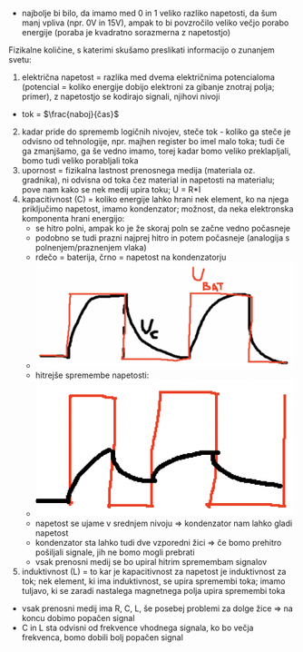 - najbolje bi bilo, da imamo med 0 in 1 veliko razliko napetosti, da šum manj vpliva (npr. 0V in 15V), ampak to bi povzročilo veliko večjo porabo energije (poraba je kvadratno sorazmerna z napetostjo)

Fizikalne količine, s katerimi skušamo preslikati informacijo o zunanjem svetu:
1. električna napetost = razlika med dvema električnima potencialoma (potencial = koliko energije dobijo elektroni za gibanje znotraj polja; primer), z napetostjo se kodirajo signali, njihovi nivoji
- tok = $\frac{naboj}{čas}$
2. kadar pride do sprememb logičnih nivojev, steče tok - koliko ga steče je odvisno od tehnologije, npr. majhen register bo imel malo toka; tudi če ga zmanjšamo, ga še vedno imamo, torej kadar bomo veliko preklapljali, bomo tudi veliko porabljali toka
3. upornost = fizikalna lastnost prenosnega medija (materiala oz. gradnika), ni odvisna od toka čez material in napetosti na materialu; pove nam kako se nek medij upira toku; U = R\*I
4. kapacitivnost (C) = koliko energije lahko hrani nek element, ko na njega priključimo napetost, imamo kondenzator; možnost, da neka elektronska komponenta hrani energijo:
	- se hitro polni, ampak ko je že skoraj poln se začne vedno počasneje
	- podobno se tudi prazni najprej hitro in potem počasneje (analogija s polnenjem/praznenjem vlaka)
	- rdečo = baterija, črno = napetost na kondenzatorju
	- ![300](../../Images3/Pasted%20image%2020250218173055.png)
	- hitrejše spremembe napetosti:
	- ![300](../../Images3/Pasted%20image%2020250218173228.png)
	- napetost se ujame v srednjem nivoju => kondenzator nam lahko gladi napetost
	- kondenzator sta lahko tudi dve vzporedni žici => če bomo prehitro pošiljali signale, jih ne bomo mogli prebrati
	- vsak prenosni medij se bo upiral hitrim spremembam signalov
5. induktivnost (L) = to kar je kapacitivnost za napetost je induktivnost za tok; nek element, ki ima induktivnost, se upira spremembi toka; imamo tuljavo, ki se zaradi nastalega magnetnega polja upira spremembi toka

- vsak prenosni medij ima R, C, L, še posebej problemi za dolge žice => na koncu dobimo popačen signal
- C in L sta odvisni od frekvence vhodnega signala, ko bo večja frekvenca, bomo dobili bolj popačen signal
